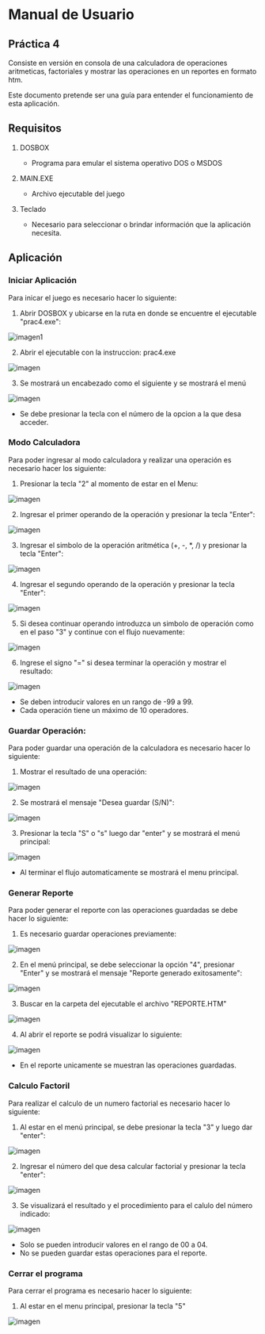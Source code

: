 # Manual de Usuario
## Práctica 4
Consiste en versión en consola de una calculadora de operaciones aritmeticas, factoriales y mostrar las operaciones en un reportes en formato htm.

Este documento pretende ser una guía para entender el funcionamiento de esta aplicación.

## Requisitos

1. DOSBOX
    - Programa para emular el sistema operativo DOS o MSDOS

2. MAIN.EXE
    - Archivo ejecutable del juego

3. Teclado
    - Necesario para seleccionar o brindar información que la aplicación necesita.

## Aplicación

### Iniciar Aplicación

Para inicar el juego es necesario hacer lo siguiente:

1. Abrir DOSBOX y ubicarse en la ruta en donde se encuentre el ejecutable "prac4.exe":


![imagen1](./assets/Captura1.PNG)

2. Abrir el ejecutable con la instruccion: prac4.exe

![imagen](./assets/Captura2.PNG)

3. Se mostrará un encabezado como el siguiente y se mostrará el menú

![imagen](./assets/Captura3.PNG)

- Se debe presionar la tecla con el número de la opcion a la que desa acceder.

### Modo Calculadora

Para poder ingresar al modo calculadora y realizar una operación es necesario hacer los siguiente:

1. Presionar la tecla "2" al momento de estar en el Menu:

![imagen](./assets/Captura4.PNG)

2. Ingresar el primer operando de la operación y presionar la tecla "Enter": 

![imagen](./assets/Captura5.PNG)

3. Ingresar el simbolo de la operación aritmética (+, -, *, /) y presionar la tecla "Enter":

![imagen](./assets/Captura6.PNG)

4. Ingresar el segundo operando de la operación y presionar la tecla "Enter":

![imagen](./assets/Captura7.PNG)

5. Si desea continuar operando introduzca un simbolo de operación como en el paso "3" y continue con el flujo nuevamente:

![imagen](./assets/Captura10.PNG)

6. Ingrese el signo "=" si desea terminar la operación y mostrar el resultado:

![imagen](./assets/Captura8.PNG)

- Se deben introducir valores en un rango de -99 a 99.
- Cada operación tiene un máximo de 10 operadores.

### Guardar Operación:

Para poder guardar una operación de la calculadora es necesario hacer lo siguiente:

1. Mostrar el resultado de una operación:

![imagen](./assets/Captura8.PNG)

2. Se mostrará el mensaje "Desea guardar (S/N)":

![imagen](./assets/Captura9.PNG)

3. Presionar la tecla "S" o "s" luego dar "enter" y se mostrará el menú principal:

![imagen](./assets/Captura11.PNG)



- Al terminar el flujo automaticamente se mostrará el menu principal.

### Generar Reporte

Para poder generar el reporte con las operaciones guardadas se debe hacer lo siguiente:

1. Es necesario guardar operaciones previamente:

![imagen](./assets/Captura11.PNG)

2. En el menú principal, se debe seleccionar la opción "4", presionar "Enter" y se mostrará el mensaje "Reporte generado exitosamente":

![imagen](./assets/Captura12.PNG)

3. Buscar en la carpeta del ejecutable el archivo "REPORTE.HTM"

![imagen](./assets/Captura13.PNG)

4. Al abrir el reporte se podrá visualizar lo siguiente:

![imagen](./assets/Captura14.PNG)

- En el reporte unicamente se muestran las operaciones guardadas.


### Calculo Factoril

Para realizar el calculo de un numero factorial es necesario hacer lo siguiente:

1. Al estar en el menú principal, se debe presionar la tecla "3" y luego dar "enter":

![imagen](./assets/Captura15.PNG)

2. Ingresar el número del que desa calcular factorial y presionar la tecla "enter":

![imagen](./assets/Captura16.PNG)

3. Se visualizará el resultado y el procedimiento para el calulo del número indicado:

![imagen](./assets/Captura17.PNG)

- Solo se pueden introducir valores en el rango de 00 a 04.
- No se pueden guardar estas operaciones para el reporte.

### Cerrar el programa

Para cerrar el programa es necesario hacer lo siguiente: 

1. Al estar en el menu principal, presionar la tecla "5"

![imagen](./assets/Captura18.PNG)

